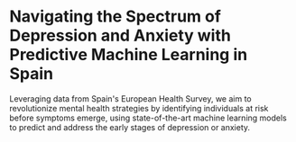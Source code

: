 # Navigating the Spectrum of Depression and Anxiety with Predictive Machine Learning in Spain

Leveraging data from Spain's European Health Survey, we aim to revolutionize mental health strategies by identifying individuals at risk before symptoms emerge, using state-of-the-art machine learning models to predict and address the early stages of depression or anxiety. 
